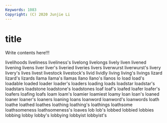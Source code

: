 ```yaml
---
Keywords: 1083
Copyright: (C) 2020 Junjie Li
---
```


# title

Write contents here!!!

livelihoods 
liveliness 
liveliness's 
livelong 
livelongs 
lively
liven 
livened 
livening 
livens 
liver 
liver's 
liveried 
liveries 
livers 
liverwurst
liverwurst's 
livery 
livery's 
lives 
livest 
livestock 
livestock's 
livid 
lividly 
living
living's 
livings 
lizard 
lizard's 
lizards 
llama 
llama's 
llamas 
llano 
llano's
llanos 
lo 
load 
load's 
loadable 
loaded 
loader 
loader's 
loaders 
loading
loads 
loadstar 
loadstar's 
loadstars 
loadstone 
loadstone's 
loadstones 
loaf 
loaf's 
loafed
loafer 
loafer's 
loafers 
loafing 
loafs 
loam 
loam's 
loamier 
loamiest 
loamy
loan 
loan's 
loaned 
loaner 
loaner's 
loaners 
loaning 
loans 
loanword 
loanword's
loanwords 
loath 
loathe 
loathed 
loathes 
loathing 
loathing's 
loathings 
loathsome 
loathsomeness
loathsomeness's 
loaves 
lob 
lob's 
lobbed 
lobbied 
lobbies 
lobbing 
lobby 
lobby's
lobbying 
lobbyist 
lobbyist's 
